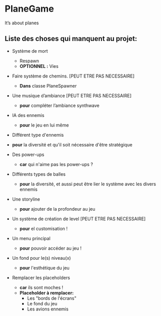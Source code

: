 # PlaneGame

It’s about planes


<h2>Liste des choses qui manquent au projet:</h2>

- Système de mort
	- Respawn
	- **OPTIONNEL :** Vies
	
- Faire système de chemins. [PEUT ETRE PAS NECESSAIRE]
	- **Dans** classe PlaneSpawner

- Une musique d’ambiance [PEUT ETRE PAS NECESSAIRE]
	- **pour** compléter l’ambiance synthwave

- IA des ennemis
	- **pour** le jeu en lui même

- Différent type d'ennemis 
 - **pour** la diversité et qu'il soit nécessaire d'être stratégique

- Des power-ups
	- **car** qui n'aime pas les power-ups ?

- Différents types de balles
	- **pour** la diversité, et aussi peut être lier le système avec les divers ennemis

- Une storyline
	- **pour** ajouter de la profondeur au jeu

- Un système de création de level [PEUT ETRE PAS NECESSAIRE]
	- **pour** el customisation !

- Un menu principal
	- **pour** pouvoir accéder au jeu !

- Un fond pour le(s) niveau(x)
	- **pour** l'esthétique du jeu

- Remplacer les placeholders
	- **car** ils sont moches !
	- **Placeholder à remplacer:**
		- Les "bords de l'écrans"
		- Le fond du jeu
		- Les avions ennemis
